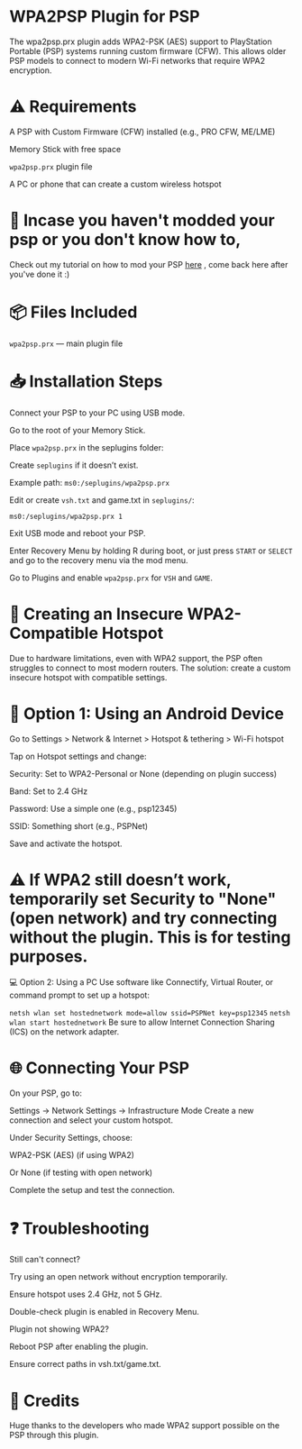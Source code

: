 
# WPA2PSP Plugin for PSP
The wpa2psp.prx plugin adds WPA2-PSK (AES) support to PlayStation Portable (PSP) systems running custom firmware (CFW). This allows older PSP models to connect to modern Wi-Fi networks that require WPA2 encryption.

# ⚠️ Requirements
A PSP with Custom Firmware (CFW) installed (e.g., PRO CFW, ME/LME)

Memory Stick with free space

```wpa2psp.prx``` plugin file

A PC or phone that can create a custom wireless hotspot

# 📝 Incase you haven't modded your psp or you don't know how to,

Check out my tutorial on how to mod your PSP [here](https://github.com/stfxn-303/Beginners-Guide-to-Modding-PSP3000) , come back here after you've done it :)

# 📦 Files Included
```wpa2psp.prx``` — main plugin file


# 📥 Installation Steps
Connect your PSP to your PC using USB mode.

Go to the root of your Memory Stick.

Place ```wpa2psp.prx``` in the seplugins folder:

Create ```seplugins``` if it doesn’t exist.

Example path: ```ms0:/seplugins/wpa2psp.prx```

Edit or create ```vsh.txt``` and game.txt in ```seplugins/```:

```ms0:/seplugins/wpa2psp.prx 1```

Exit USB mode and reboot your PSP.

Enter Recovery Menu by holding R during boot, or just press ```START``` or ```SELECT``` and go to the recovery menu via the mod menu.

Go to Plugins and enable ```wpa2psp.prx``` for ```VSH``` and ```GAME```.

# 📶 Creating an Insecure WPA2-Compatible Hotspot
Due to hardware limitations, even with WPA2 support, the PSP often struggles to connect to most modern routers. The solution: create a custom insecure hotspot with compatible settings.

# 📱 Option 1: Using an Android Device
Go to Settings > Network & Internet > Hotspot & tethering > Wi-Fi hotspot

Tap on Hotspot settings and change:

Security: Set to WPA2-Personal or None (depending on plugin success)

Band: Set to 2.4 GHz

Password: Use a simple one (e.g., psp12345)

SSID: Something short (e.g., PSPNet)

Save and activate the hotspot.

# ⚠️ If WPA2 still doesn’t work, temporarily set Security to "None" (open network) and try connecting without the plugin. This is for testing purposes.

💻 Option 2: Using a PC
Use software like Connectify, Virtual Router, or command prompt to set up a hotspot:


```netsh wlan set hostednetwork mode=allow ssid=PSPNet key=psp12345```
```netsh wlan start hostednetwork```
Be sure to allow Internet Connection Sharing (ICS) on the network adapter.

# 🌐 Connecting Your PSP
On your PSP, go to:

Settings → Network Settings → Infrastructure Mode
Create a new connection and select your custom hotspot.

Under Security Settings, choose:

WPA2-PSK (AES) (if using WPA2)

Or None (if testing with open network)

Complete the setup and test the connection.

# ❓ Troubleshooting
Still can't connect?

Try using an open network without encryption temporarily.

Ensure hotspot uses 2.4 GHz, not 5 GHz.

Double-check plugin is enabled in Recovery Menu.

Plugin not showing WPA2?

Reboot PSP after enabling the plugin.

Ensure correct paths in vsh.txt/game.txt.

# 🙏 Credits
Huge thanks to the developers who made WPA2 support possible on the PSP through this plugin.

